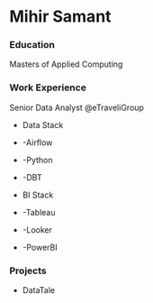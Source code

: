 # Mihir Samant

### Education
Masters of Applied Computing

### Work Experience
Senior Data Analyst @eTraveliGroup
  - Data Stack
  - -Airflow
  - -Python
  - -DBT

  - BI Stack
  - -Tableau
  - -Looker
  - -PowerBI

### Projects
 - DataTale

